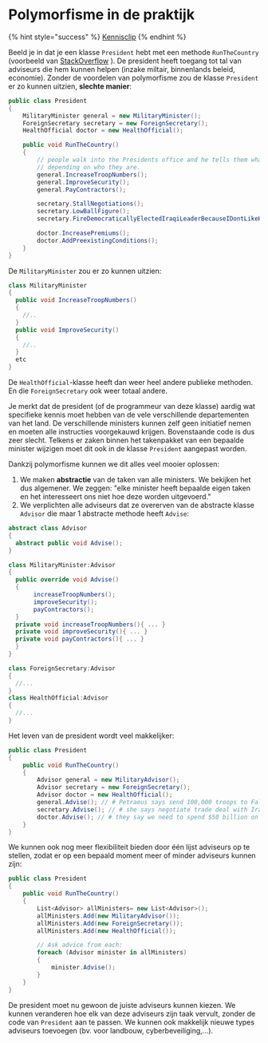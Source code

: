 # Polymorfisme in de praktijk

{% hint style="success" %}
[Kennisclip](https://www.youtube.com/watch?v=CeApHLGuYUg)
{% endhint %}

Beeld je in dat je een klasse `President` hebt met een methode `RunTheCountry` \(voorbeeld van [StackOverflow](https://stackoverflow.com/questions/1031273/what-is-polymorphism-what-is-it-for-and-how-is-it-used) \). De president heeft toegang tot tal van adviseurs die hem kunnen helpen \(inzake miltair, binnenlands beleid, economie\). Zonder de voordelen van polymorfisme zou de klasse `President` er zo kunnen uitzien, **slechte manier**:

```csharp
public class President
{
    MilitaryMinister general = new MilitaryMinister();
    ForeignSecretary secretary = new ForeignSecretary();
    HealthOfficial doctor = new HealthOfficial();

    public void RunTheCountry()
    {
        // people walk into the Presidents office and he tells them what to do
        // depending on who they are.
        general.IncreaseTroopNumbers();
        general.ImproveSecurity();
        general.PayContractors();

        secretary.StallNegotiations();
        secretary.LowBallFigure();
        secretary.FireDemocraticallyElectedIraqiLeaderBecauseIDontLikeHim();

        doctor.IncreasePremiums();
        doctor.AddPreexistingConditions();
    }
}
```

De `MilitaryMinister` zou er zo kunnen uitzien:

```csharp
class MilitaryMinister
{
  public void IncreaseTroopNumbers()
  {
    //..
  }
  public void ImproveSecurity()
  {
    //..
  }
  etc
}
```

De `HealthOfficial`-klasse heeft dan weer heel andere publieke methoden. En die `ForeignSecretary` ook weer totaal andere.

Je merkt dat de president \(of de programmeur van deze klasse\) aardig wat specifieke kennis moet hebben van de vele verschillende departementen van het land. De verschillende ministers kunnen zelf geen initiatief nemen en moeten alle instructies voorgekauwd krijgen. Bovenstaande code is dus zeer slecht. Telkens er zaken binnen het takenpakket van een bepaalde minister wijzigen moet dit ook in de klasse `President` aangepast worden.

Dankzij polymorfisme kunnen we dit alles veel mooier oplossen:

1. We maken **abstractie** van de taken van alle ministers. We bekijken het dus algemener. We zeggen: "elke minister heeft bepaalde eigen taken en het interesseert ons niet hoe deze worden uitgevoerd."
2. We verplichten alle adviseurs dat ze overerven van de abstracte klasse `Advisor` die maar 1 abstracte methode heeft `Advise`:

```csharp
abstract class Advisor
{
  abstract public void Advise();
}

class MilitaryMinister:Advisor
{
  public override void Advise()
  {
       increaseTroopNumbers();
       improveSecurity();
       payContractors();
  }
  private void increaseTroopNumbers(){ ... }
  private void improveSecurity(){ ... }
  private void payContractors(){ ... }
  }
}

class ForeignSecretary:Advisor
{
  //...
}
class HealthOfficial:Advisor
{
  //...
}
```

Het leven van de president wordt veel makkelijker:

```csharp
public class President
{
    public void RunTheCountry()
    {
        Advisor general = new MilitaryAdvisor();
        Advisor secretary = new ForeignSecretary();
        Advisor doctor = new HealthOfficial();
        general.Advise(); // # Petraeus says send 100,000 troops to Fallujah
        secretary.Advise(); // # she says negotiate trade deal with Iran
        doctor.Advise(); // # they say we need to spend $50 billion on ObamaCare
    }
}
```

We kunnen ook nog meer flexibiliteit bieden door één lijst adviseurs op te stellen, zodat er op een bepaald moment meer of minder adviseurs kunnen zijn:

```csharp
public class President
{
    public void RunTheCountry()
    {   
        List<Advisor> allMinisters= new List<Advisor>();
        allMinisters.Add(new MilitaryAdvisor());
        allMinisters.Add(new ForeignSecretary());
        allMinisters.Add(new HealthOfficial());

        // Ask advice from each:
        foreach (Advisor minister in allMinisters)
        {
            minister.Advise();
        }
    }
}
```

De president moet nu gewoon de juiste adviseurs kunnen kiezen. We kunnen veranderen hoe elk van deze adviseurs zijn taak vervult, zonder de code van `President` aan te passen. We kunnen ook makkelijk nieuwe types adviseurs toevoegen \(bv. voor landbouw, cyberbeveiliging,...\).

